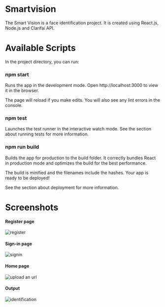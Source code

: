 # Smartvision
The Smart Vision is a face identification project. It is created using React.js, Node.js and Clarifai API.

# Available Scripts
In the project directory, you can run:

### npm start
Runs the app in the development mode.
Open http://localhost:3000 to view it in the browser.

The page will reload if you make edits.
You will also see any lint errors in the console.

### npm test
Launches the test runner in the interactive watch mode.
See the section about running tests for more information.

### npm run build
Builds the app for production to the build folder.
It correctly bundles React in production mode and optimizes the build for the best performance.

The build is minified and the filenames include the hashes.
Your app is ready to be deployed!

See the section about deployment for more information.

# Screenshots

#### Register page
![register](https://user-images.githubusercontent.com/108665278/179994050-0c676e4a-989f-4030-a50e-c8cf974a222f.jpg)

#### Sign-in page
![signin](https://user-images.githubusercontent.com/108665278/179994315-5a9c64c6-2b91-4bd1-a529-d2aec9fbb898.jpg)

#### Home page
![upload an url](https://user-images.githubusercontent.com/108665278/179994381-0ac2ca68-02ee-4345-bd14-e73c7e03e1c7.jpg)

#### Output
![identification](https://user-images.githubusercontent.com/108665278/179994449-1d65c472-d79a-4fff-b9e2-7175b0f6d111.jpg)
